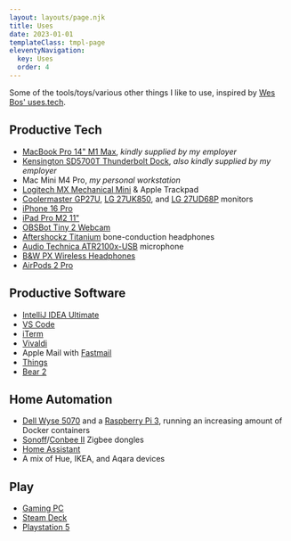 ```yaml
---
layout: layouts/page.njk
title: Uses
date: 2023-01-01
templateClass: tmpl-page
eleventyNavigation:
  key: Uses
  order: 4
---
```


Some of the tools/toys/various other things I like to use, inspired by [Wes Bos' uses.tech](https://uses.tech/).

## Productive Tech

* [MacBook Pro 14" M1 Max](https://en.wikipedia.org/wiki/MacBook_Pro_(Apple_silicon)#Fifth_generation_(Thick_Unibody),_2021), _kindly supplied by my employer_
* [Kensington SD5700T Thunderbolt Dock](https://www.kensington.com/en-gb/p/products/connectivity/laptop-docks-usb-accessories/sd5700t-thunderbolt-4-dual-4k-docking-station-with-90w-power-delivery/), _also kindly supplied by my employer_
* Mac Mini M4 Pro, _my personal workstation_
* [Logitech MX Mechanical Mini](https://www.logitech.com/en-gb/products/keyboards/mx-mechanical-mini.html) & Apple Trackpad
* [Coolermaster GP27U](https://www.coolermaster.com/en-gb/products/tempest-gp27u/), [LG 27UK850](https://www.lg.com/uk/monitors/lg-27UK850), and [LG 27UD68P](https://www.lg.com/uk/monitors/lg-27UD68P) monitors
* [iPhone 16 Pro](https://en.wikipedia.org/wiki/IPhone_16_Pro)
* [iPad Pro M2 11"](https://en.wikipedia.org/wiki/IPad_Pro_(6th_generation))
* [OBSBot Tiny 2 Webcam](https://www.obsbot.com/obsbot-tiny-2-4k-webcam)
* [Aftershockz Titanium](https://shokz.com/blogs/news/titanium-discontinued-everything-you-need-to-know) bone-conduction headphones
* [Audio Technica ATR2100x-USB](https://www.audio-technica.com/en-gb/atr2100x-usb) microphone
* [B&W PX Wireless Headphones](https://www.rtings.com/headphones/reviews/bowers-wilkins/px-wireless)
* [AirPods 2 Pro](https://www.apple.com/uk/airpods-pro/)

## Productive Software

* [IntelliJ IDEA Ultimate](https://www.jetbrains.com/idea/)
* [VS Code](https://code.visualstudio.com/)
* [iTerm](https://iterm2.com/)
* [Vivaldi](https://vivaldi.com/)
* Apple Mail with [Fastmail](https://www.fastmail.com/)
* [Things](https://culturedcode.com/things/)
* [Bear 2](https://bear.app/)

## Home Automation

* [Dell Wyse 5070](https://www.parkytowers.me.uk/thin/wyse/5070/) and a [Raspberry Pi 3](https://en.wikipedia.org/wiki/Raspberry_Pi), running an increasing amount of Docker containers
* [Sonoff](https://sonoff.tech/product/gateway-and-sensors/sonoff-zigbee-3-0-usb-dongle-plus-e/)/[Conbee II](https://www.phoscon.de/en/conbee2) Zigbee dongles
* [Home Assistant](https://www.home-assistant.io/)
* A mix of Hue, IKEA, and Aqara devices

## Play

* [Gaming PC](https://uk.pcpartpicker.com/user/mostly-harmless/saved/#view=NZd4sY)
* [Steam Deck](https://www.steamdeck.com/en/)
* [Playstation 5](https://www.playstation.com/en-gb/ps5/)
